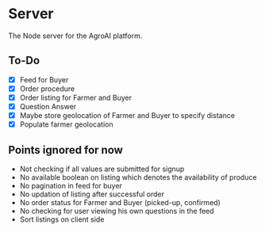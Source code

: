# Server

The Node server for the AgroAI platform.

## To-Do

- [x] Feed for Buyer
- [x] Order procedure
- [x] Order listing for Farmer and Buyer
- [x] Question Answer
- [x] Maybe store geolocation of Farmer and Buyer to specify distance
- [x] Populate farmer geolocation

## Points ignored for now

- Not checking if all values are submitted for signup
- No available boolean on listing which denotes the availability of produce
- No pagination in feed for buyer
- No updation of listing after successful order
- No order status for Farmer and Buyer (picked-up, confirmed)
- No checking for user viewing his own questions in the feed
- Sort listings on client side
